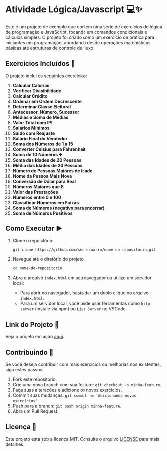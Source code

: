 # Atividade Lógica/Javascript 💻✨
Este é um projeto de exemplo que contém uma série de exercícios de lógica de programação e JavaScript, focando em comandos condicionais e cálculos simples. O projeto foi criado como um exercício de prática para iniciantes em programação, abordando desde operações matemáticas básicas até estruturas de controle de fluxo.

## Exercícios Incluídos 📝
O projeto inclui os seguintes exercícios:
1. **Calcular Calorias**
2. **Verificar Divisibilidade**
3. **Calcular Crédito**
4. **Ordenar em Ordem Decrescente**
5. **Determinar Classe Eleitoral**
6. **Antecessor, Número, Sucessor**
7. **Médias e Soma de Médias**
8. **Valor Total com IPI**
9. **Salários Mínimos**
10. **Saldo com Reajuste**
11. **Salário Final do Vendedor**
12. **Soma dos Números de 1 a 15**
13. **Converter Celsius para Fahrenheit**
14. **Soma de 10 Números ➕**
15. **Soma das Idades de 20 Pessoas**
16. **Média das Idades de 20 Pessoas**
17. **Número de Pessoas Maiores de Idade**
18. **Nome da Pessoa Mais Nova**
19. **Conversão de Dólar para Real**
20. **Números Maiores que 8**
21. **Valor das Prestações**
22. **Números entre 0 e 100**
23. **Classificar Números em Faixas**
24. **Soma de Números (negativo para encerrar)**
25. **Soma de Números Positivos**

## Como Executar ▶️
1. Clone o repositório:

   ```bash
   git clone https://github.com/seu-usuario/nome-do-repositorio.git
   ```

2. Navegue até o diretório do projeto:

   ```bash
   cd nome-do-repositorio
   ```

3. Abra o arquivo `index.html` em seu navegador ou utilize um servidor local:

   - Para abrir no navegador, basta dar um duplo clique no arquivo `index.html`.
   - Para um servidor local, você pode usar ferramentas como `http-server` (instale via npm) ou `Live Server` no VSCode.

## Link do Projeto 🚀

Veja o projeto em ação [aqui](https://condicionais-e-calculos.vercel.app/).

## Contribuindo 🌟

Se você deseja contribuir com mais exercícios ou melhorias nos existentes, siga estes passos:

1. Fork este repositório.
2. Crie uma nova branch com sua feature: `git checkout -b minha-feature`.
3. Faça suas alterações e adicione os novos exercícios.
4. Commit suas mudanças: `git commit -m 'Adicionando novos exercícios'`.
5. Push para a branch: `git push origin minha-feature`.
6. Abra um Pull Request.

## Licença 📜

Este projeto está sob a licença MIT. Consulte o arquivo [LICENSE](LICENSE) para mais detalhes.
